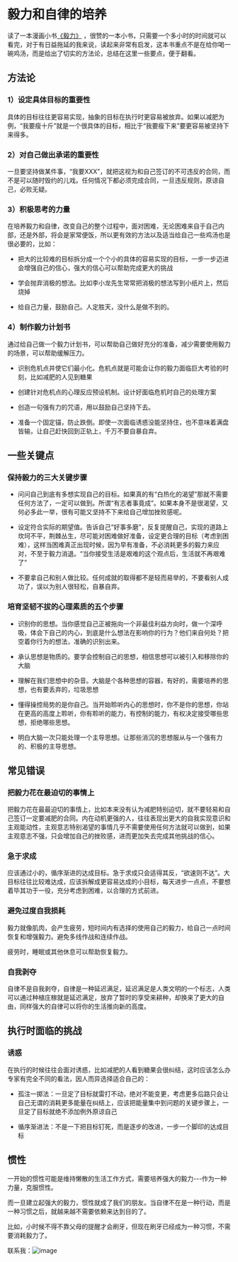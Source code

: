 
# 毅力和自律的培养

读了一本漫画小书[《毅力》](https://book.douban.com/subject/7001105/) ，很赞的一本小书，只需要一个多小时的时间就可以看完，对于有日益拖延的我来说，读起来非常有启发，这本书重点不是在给你喝一碗鸡汤，而是给出了切实的方法论，总结在这里一些要点，便于翻看。


## 方法论

### 1）设定具体目标的重要性

具体的目标往往更容易实现，抽象的目标在执行时更容易被放弃。如果以减肥为例，“我要瘦十斤”就是一个很具体的目标，相比于“我要瘦下来”要更容易被坚持下来得多。

### 2）对自己做出承诺的重要性

一旦要坚持做某件事，“我要XXX”，就把这视为和自己签订的不可违反的合同，而不是可以随时毁约的儿戏。任何情况下都必须完成合同，一旦违反规则，原谅自己，必败无疑。

### 3）积极思考的力量

在培养毅力和自律，改变自己的整个过程中，面对困难，无论困难来自于自己内部，还是外部，将会是家常便饭，所以更有效的方法以及适当给自己一些鸡汤也是很必要的，比如：
    
+ 把大的比较难的目标拆分成一个个小的具体的容易实现的目标，一步一步迈进会增强自己的信心，强大的信心可以帮助完成更大的挑战

+ 学会抛弃消极的想法。比如李小龙先生常常把消极的想法写到小纸片上，然后烧掉

+ 给自己力量，鼓励自己。人定胜天，没什么是做不到的。

### 4）制作毅力计划书

通过给自己做一个毅力计划书，可以帮助自己做好充分的准备，减少需要使用毅力的场景，可以帮助缓解压力。


+ 识别危机点并使它们最小化。危机点就是可能会让你的毅力面临巨大考验的时刻，比如减肥的人见到糖果

+ 创建针对危机点的心理反应预设机制。设计好面临危机时自己的处理方案

+ 创造一句强有力的咒语，用以鼓励自己坚持下去。

+ 准备一个固定锚，防止跌倒。即使一次面临诱惑没能坚持住，也不意味着满盘皆输，让自己赶快回到正轨上，千万不要自暴自弃。

## 一些关键点

### 保持毅力的三大关键步骤

+ 问问自己到底有多想实现自己的目标。如果真的有“白热化的渴望”那就不需要任何方法了，一定可以做到。所谓“有志者事竟成”。如果本身不是很渴望，又何必多此一举，很有可能又坚持不下来给自己增加挫败感呢。

+ 设定符合实际的期望值。告诉自己“好事多磨”，反复提醒自己，实现的道路上坎坷不平，荆棘丛生，尽可能对困难做好准备，设定更合理的目标（考虑到困难），这样当困难真正出现时候，因为早有准备，不必消耗更多的毅力来应对，不至于毅力消退。“当你接受生活是艰难的这个观点后，生活就不再艰难了”

+ 不要拿自己和别人做比较。任何成就的取得都不是轻而易举的，不要看别人成功了，误以为别人很轻松，自暴自弃。

### 培育坚韧不拔的心理素质的五个步骤

+ 识别你的思想。当你感觉自己正被拖向一个非最佳利益方向时，做一个深呼吸，体会下自己的内心，到底是什么想法在影响你的行为？他们来自何处？把空着你行为的想法，准确的识别出来。

+ 承认思想是物质的。要学会控制自己的思想，相信思想可以被引入和移除你的大脑

+ 理解在我们思想中的杂音。大脑是个各种思想的容器，有好的，需要培养的思想，也有要丢弃的，垃圾思想

+ 懂得操控局势的是你自己。当开始聆听内心的思想时，你不是你的思想，你站在更高的高度上聆听，你有聆听的能力，有控制的能力，有权决定接受哪些思想，拒绝哪些思想。

+ 明白大脑一次只能处理一个主导思想。让那些消沉的思想服从与一个强有力的、积极的主导思想。

## 常见错误

### 把毅力花在最迫切的事情上

把毅力花在最最迫切的事情上，比如本来没有认为减肥特别迫切，就不要轻易和自己签订一定要减肥的合同。内在动机更强的人，往往表现出更大的自我实现意识和主观能动性，主观意志特别渴望的事情几乎不需要使用任何方法就可以做到，如果主观意志不强，只会增加自己的挫败感，进而更加失去完成其他挑战的信心。


### 急于求成

应该通过小的，循序渐进的达成目标。急于求成只会适得其反，“欲速则不达”。大目标往往比较难达成，应该拆解成更容易达成的小目标，每天进步一点点，不要想着毕其功于一役，充分考虑到困难，以合理的方式前进。

### 避免过度自我损耗

毅力就像肌肉，会产生疲劳，短时间内有选择的使用自己的毅力，给自己一点时间恢复和增强毅力。避免多线作战和连续作战。

疲劳时，睡眠或其他休息可以帮助恢复毅力。

### 自我剥夺

自律不是自我剥夺，自律是一种延迟满足，延迟满足是人类文明的一个标志，人类可以通过种植庄稼就是延迟满足，放弃了暂时的享受来耕种，却换来了更大的自由，同样强大的自律可以将你的生活推向新的高度。


## 执行时面临的挑战

### 诱惑
在执行的时候往往会面对诱惑，比如减肥的人看到糖果会很纠结，这时应该怎么办专家有完全不同的看法，因人而异选择适合自己的：

+ 孤注一掷法：一旦定了目标就雷打不动，绝对不能变更，考虑更多后路只会让自己无谓的消耗更多能量在纠结上，应该把能量集中到问题的关键步骤上，一旦定了目标就绝不添加例外原谅自己

+ 循序渐进法：不是一下把目标钉死，而是逐步的改进，一步一个脚印的达成目标


## 惯性

一开始的惯性可能是维持懒散的生活工作方式，需要培养强大的毅力---作为一种力量，克服惯性。

而一旦建立起强大的毅力，惯性就成了我们的朋友。当自律不在是一种行动，而是一种习惯之后，就越来越不需要依赖来达到目的了。

比如，小时候不得不靠父母的提醒才会刷牙，但现在刷牙已经成为一种习惯，不需要消耗毅力了。



联系我：![image](http://www.luolei.info/source/images/email.png)